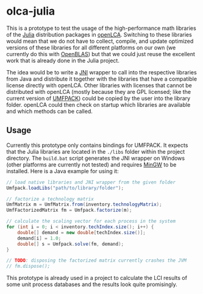 # olca-julia
This is a prototype to test the usage of the high-performance math libraries
of the [Julia](https://julialang.org) distribution packages in
[openLCA](https://github.com/GreenDelta/olca-app). Switching to these libraries
would mean that we do not have to collect, compile, and update optimized
versions of these libraries for all different platforms on our own (we
currently do this with [OpenBLAS](https://www.openblas.net/)) but that we
could just reuse the excellent work that is already done in the Julia project.

The idea would be to write a [JNI](https://en.wikipedia.org/wiki/Java_Native_Interface)
wrapper to call into the respective libraries from Java and distribute it
together with the libraries that have a compatible license directly with
openLCA. Other libraries with licenses that cannot be distributed with openLCA
(mostly because they are GPL licensed; like the current version of
[UMFPACK](https://people.sc.fsu.edu/~jburkardt/cpp_src/umfpack/umfpack.html))
could be copied by the user into the library folder. openLCA could then check
on startup which libraries are available and which methods can be called.

## Usage
Currently this prototype only contains bindings for UMFPACK. It expects that
the Julia libraries are located in the `./libs` folder within the project
directory. The `build.bat` script generates the JNI wrapper on Windows (other
platforms are currently not tested) and requires [MinGW](http://www.mingw.org/)
to be installed. Here is a Java example for using it:

```java
// load native libraries and JNI wrapper from the given folder
Umfpack.loadLibs("path/to/library/folder");

// factorize a technology matrix
UmfMatrix m = UmfMatrix.from(inventory.technologyMatrix);
UmfFactorizedMatrix fm = Umfpack.factorize(m);

// calculate the scaling vector for each process in the system
for (int i = 0; i < inventory.techIndex.size(); i++) {
    double[] demand = new double[techIndex.size()];
	demand[i] = 1.0;
	double[] s = Umfpack.solve(fm, demand);
}

// TODO: disposing the factorized matrix currently crashes the JVM
// fm.dispose();
```

This prototype is already used in a project to calculate the LCI results of
some unit process databases and the results look quite promisingly.
